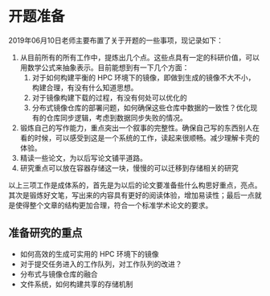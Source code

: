 # 开题准备

2019年06月10日老师主要布置了关于开题的一些事项，现记录如下：

1. 从目前所有的所有工作中，提炼出几个点。这些点具有一定的科研价值，可以用数学公式来抽象表示。目前能想到有一下几个方面：
    1. 对于如何构建平衡的 HPC 环境下的镜像，即做到生成的镜像不大不小，构建合理，有没有什么知道思想。
    2. 对于镜像构建下载的过程，有没有何处可以优化的
    3. 分布式镜像仓库的部署问题，如何确保这些仓库中数据的一致性？优化现有的仓库同步逻辑，考虑到数据同步失败的情况。
2. 锻炼自己的写作能力，重点突出一个叙事的完整性。确保自己写的东西别人在看的时候，可以感受到这是一个系统的工作，读起来很顺畅。减少理解卡壳的体验。
3. 精读一些论文，为以后写论文铺平道路。
4. 研究重点可以放在容器存储这一块，慢慢的可以迁移到存储相关的研究


以上三项工作是成体系的，首先是为以后的论文要准备些什么构思好重点，亮点。其次是锻炼好文笔，写出来的内容具有更好的阅读体验，增加易读性；最后一点就是使得整个文章的结构更加合理，符合一个标准学术论文的要求。

## 准备研究的重点

- 如何高效的生成可实用的 HPC 环境下的镜像
- 对于提交任务进入的工作队列，对工作队列的改进？
- 分布式与镜像仓库的融合
- 文件系统，如何构建共享的存储机制
